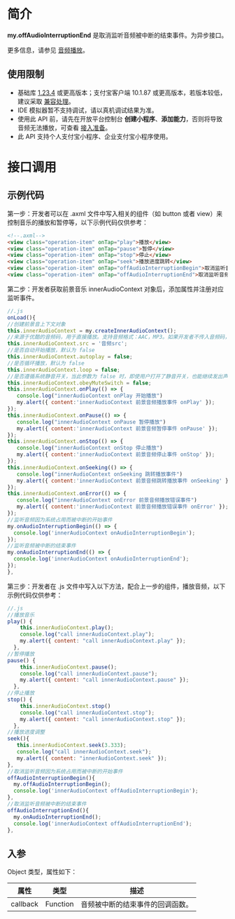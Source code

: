 
# 简介
**my.offAudioInterruptionEnd** 是取消监听音频被中断的结束事件。为异步接口。

更多信息，请参见 [音频播放](https://opendocs.alipay.com/mini/00d6hx)。

## 使用限制

- 基础库 [1.23.4](https://opendocs.alipay.com/mini/framework/lib) 或更高版本；支付宝客户端 10.1.87 或更高版本，若版本较低，建议采取 [兼容处理](https://opendocs.alipay.com/mini/framework/compatibility)。
- IDE 模拟器暂不支持调试，请以真机调试结果为准。
- 使用此 API 前，请先在开放平台控制台 **创建小程序**、**添加能力**，否则将导致音频无法播放，可查看 [接入准备](https://opendocs.alipay.com/mini/02p19p)。
- 此 API 支持个人支付宝小程序、企业支付宝小程序使用。

# 接口调用

## 示例代码
第一步：开发者可以在 .axml 文件中写入相关的组件（如 button 或者 view）来控制音乐的播放和暂停等，以下示例代码仅供参考：
```html
<!--.axml-->
<view class="operation-item" onTap="play">播放</view>
<view class="operation-item" onTap="pause">暂停</view>
<view class="operation-item" onTap="stop">停止</view>
<view class="operation-item" onTap="seek">播放进度跳转</view>
<view class="operation-item" onTap="offAudioInterruptionBegin">取消监听音频因为系统占用而被中断的开始事件</view>
<view class="operation-item" onTap="offAudioInterruptionEnd">取消监听音频被中断的结束事件</view>
```
第二步：开发者获取前景音乐 innerAudioContext 对象后，添加属性并注册对应监听事件。
```javascript
//.js
onLoad(){
//创建前景音上下文对象
this.innerAudioContext = my.createInnerAudioContext();
//来源于优酷的音频码，用于直接播放。支持音频格式：AAC，MP3。如果开发者不传入音频码，控制台不会报错，但无音频播放。
this.innerAudioContext.src = '音频src';
//是否自动开始播放，默认为 false
this.innerAudioContext.autoplay = false; 
//是否循环播放，默认为 false
this.innerAudioContext.loop = false;
//是否遵循系统静音开关，当此参数为 false 时，即使用户打开了静音开关，也能继续发出声音，默认值 true(注意：此参数仅 iOS 支持)。
this.innerAudioContext.obeyMuteSwitch = false; 
this.innerAudioContext.onPlay(() => {
   console.log("innerAudioContext onPlay 开始播放")
   my.alert({ content:'innerAudioContext 前景音频播放事件 onPlay' });
});
this.innerAudioContext.onPause(() => {
   console.log("innerAudioContext onPause 暂停播放")
   my.alert({ content:'innerAudioContext 前景音频暂停事件 onPause' });
});
this.innerAudioContext.onStop(() => {
   console.log("innerAudioContext onStop 停止播放")
   my.alert({ content:'innerAudioContext 前景音频停止事件 onStop' });
});
this.innerAudioContext.onSeeking(() => {
   console.log("innerAudioContext onSeeking 跳转播放事件")
   my.alert({ content:'innerAudioContext 前景音频跳转播放事件 onSeeking' });
});
this.innerAudioContext.onError(() => {
   console.log("innerAudioContext onError 前景音频播放错误事件")
   my.alert({ content:'innerAudioContext 前景音频播放错误事件 onError' });
});
//监听音频因为系统占用而被中断的开始事件
my.onAudioInterruptionBegin(() => {
  console.log('innerAudioContext onAudioInterruptionBegin');
});
//监听音频被中断的结束事件
my.onAudioInterruptionEnd(() => {
  console.log('innerAudioContext onAudioInterruptionEnd');
});
},
```
第三步：开发者在 .js 文件中写入以下方法，配合上一步的组件，播放音频，以下示例代码仅供参考：
```javascript
//.js
//播放音乐
play() {
    this.innerAudioContext.play();
    console.log("call innerAudioContext.play");
    my.alert({ content: "call innerAudioContext.play" });
  },
//暂停播放
pause() {
    this.innerAudioContext.pause();
    console.log("call innerAudioContext.pause");
    my.alert({ content: "call innerAudioContext.pause" });
  },
//停止播放
stop() {
    this.innerAudioContext.stop()
    console.log("call innerAudioContext.stop");
    my.alert({ content: "call innerAudioContext.stop" });
  },
//播放进度调整
seek(){
   this.innerAudioContext.seek(3.333);
   console.log("call innerAudioContext.seek");
   my.alert({ content: "innerAudioContext.seek" });
},
//取消监听音频因为系统占用而被中断的开始事件
offAudioInterruptionBegin(){
  my.offAudioInterruptionBegin();
  console.log('innerAudioContext offAudioInterruptionBegin');
},
//取消监听音频被中断的结束事件
offAudioInterruptionEnd(){
  my.onAudioInterruptionEnd();
  console.log('innerAudioContext offAudioInterruptionEnd');
},
```

## 入参
Object 类型，属性如下：

| **属性** | **类型** | **描述** |
| --- | --- | --- |
| callback | Function | 音频被中断的结束事件的回调函数。 |


